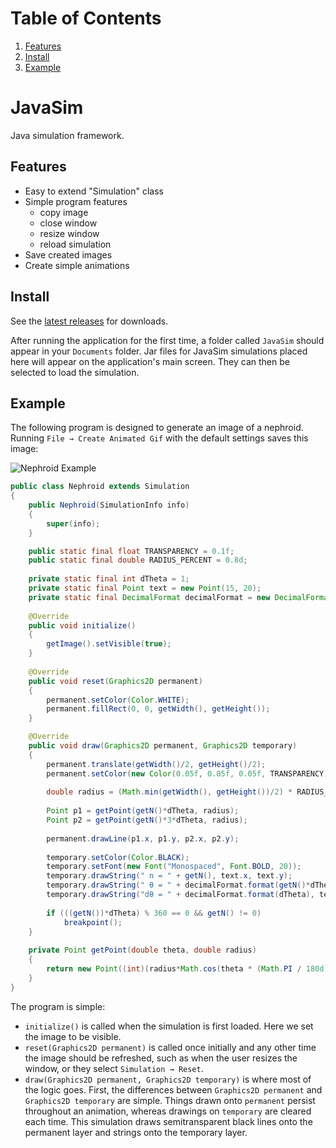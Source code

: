 # Table of Contents
1. [Features](#features)
2. [Install](#install)
3. [Example](#example)

# JavaSim

Java simulation framework.

## Features

 * Easy to extend "Simulation" class
 * Simple program features
   * copy image
   * close window
   * resize window
   * reload simulation
 * Save created images
 * Create simple animations

## Install

See the [latest releases](https://github.com/MarkLalor/JavaSim/releases/latest) for downloads.

After running the application for the first time, a folder called `JavaSim` should appear in
your `Documents` folder. Jar files for JavaSim simulations placed here will appear on the application's
main screen. They can then be selected to load the simulation. 

## Example

The following program is designed to generate an image of a nephroid. Running `File → Create Animated Gif`
with the default settings saves this image:

![Nephroid Example](http://marklalor.com/wp-content/uploads/2015/08/NephroidExample.gif)

```java
public class Nephroid extends Simulation
{
	public Nephroid(SimulationInfo info)
	{
		super(info);
	}

	public static final float TRANSPARENCY = 0.1f;
	public static final double RADIUS_PERCENT = 0.8d;
	
	private static final int dTheta = 1;
	private static final Point text = new Point(15, 20);
	private static final DecimalFormat decimalFormat = new DecimalFormat("0.00");
	
	@Override
	public void initialize()
	{
		getImage().setVisible(true);
	}
	
	@Override
	public void reset(Graphics2D permanent)
	{
		permanent.setColor(Color.WHITE);
		permanent.fillRect(0, 0, getWidth(), getHeight());
	}

	@Override
	public void draw(Graphics2D permanent, Graphics2D temporary)
	{
		permanent.translate(getWidth()/2, getHeight()/2);
		permanent.setColor(new Color(0.05f, 0.05f, 0.05f, TRANSPARENCY));	
		
		double radius = (Math.min(getWidth(), getHeight())/2) * RADIUS_PERCENT;
		
		Point p1 = getPoint(getN()*dTheta, radius);
		Point p2 = getPoint(getN()*3*dTheta, radius);
		
		permanent.drawLine(p1.x, p1.y, p2.x, p2.y);
		
		temporary.setColor(Color.BLACK);
		temporary.setFont(new Font("Monospaced", Font.BOLD, 20)); 
		temporary.drawString(" n = " + getN(), text.x, text.y);
		temporary.drawString(" θ = " + decimalFormat.format(getN()*dTheta), text.x, text.y + 25);
		temporary.drawString("dθ = " + decimalFormat.format(dTheta), text.x, text.y + 50);
		
		if (((getN())*dTheta) % 360 == 0 && getN() != 0)
			breakpoint();
	}
	
	private Point getPoint(double theta, double radius)
	{
		return new Point((int)(radius*Math.cos(theta * (Math.PI / 180d))), (int) (radius * Math.sin(theta * (Math.PI / 180d))));
	}
}
```

The program is simple:

 * `initialize()` is called when the simulation is first loaded. Here we set the image to be visible.
 * `reset(Graphics2D permanent)` is called once initially and any other time the image should be refreshed, such
as when the user resizes the window, or they select `Simulation → Reset`.
 * `draw(Graphics2D permanent, Graphics2D temporary)` is where most of the logic goes. First, the differences between `Graphics2D permanent` and `Graphics2D temporary`
are simple. Things drawn onto `permanent` persist throughout an animation, whereas drawings on `temporary` are cleared each time. This simulation
draws semitransparent black lines onto the permanent layer and strings onto the temporary layer.